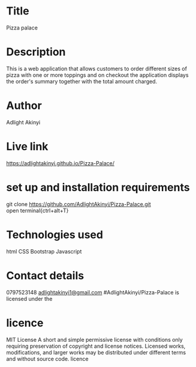 # Title
Pizza palace
# Description
This is a web application that allows customers to order different sizes of pizza with one or more toppings and on checkout the application displays the order's summary together with the total amount charged.
# Author
Adlight Akinyi
# Live link
https://adlightakinyi.github.io/Pizza-Palace/
# set up and installation requirements
git clone  https://github.com/AdlightAkinyi/Pizza-Palace.git  
open terminal{ctrl+alt+T}
# Technologies used
html
CSS
Bootstrap
Javascript
# Contact details
0797523148
adlightakinyi1@gmail.com
#AdlightAkinyi/Pizza-Palace is licensed under the
# licence
MIT License
A short and simple permissive license with conditions only requiring preservation of copyright and license notices. Licensed works, modifications, and larger works may be distributed under different terms and without source code. licence




